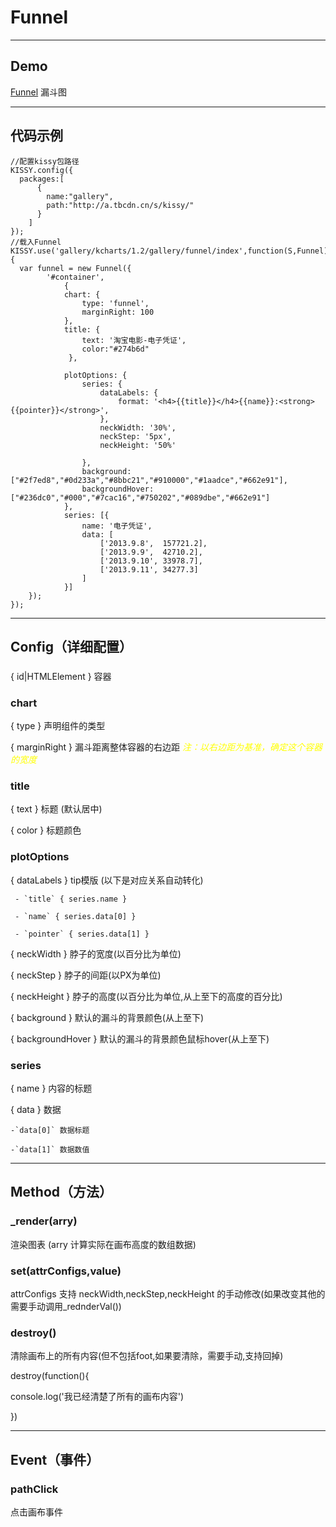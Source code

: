 # Funnel
---
Demo
---
[Funnel](../../demo/funnel/index.html) 漏斗图<br/>


---
代码示例
---
```
//配置kissy包路径
KISSY.config({
  packages:[
      {
        name:"gallery",
        path:"http://a.tbcdn.cn/s/kissy/"
      }
    ]
});
//载入Funnel
KISSY.use('gallery/kcharts/1.2/gallery/funnel/index',function(S,Funnel){
  var funnel = new Funnel({
        '#container',
            {
            chart: {
                type: 'funnel',
                marginRight: 100
            },
            title: {
                text: '淘宝电影-电子凭证',
                color:"#274b6d"
             },
            
            plotOptions: {
                series: {
                    dataLabels: {
                        format: '<h4>{{title}}</h4>{{name}}:<strong>{{pointer}}</strong>',
                    },
                    neckWidth: '30%',
                    neckStep: '5px',
                    neckHeight: '50%'
                    
                },
                background:["#2f7ed8","#0d233a","#8bbc21","#910000","#1aadce","#662e91"],
                backgroundHover:["#236dc0","#000","#7cac16","#750202","#089dbe","#662e91"]
            },
            series: [{
                name: '电子凭证',
                data: [
                    ['2013.9.8',  157721.2],
                    ['2013.9.9',  42710.2],
                    ['2013.9.10', 33978.7],
                    ['2013.9.11', 34277.3]
                ]
            }]
    });
});
```

---
Config（详细配置）
---
###  

{ id|HTMLElement } 容器 

### chart
{ type }    声明组件的类型

{ marginRight } 漏斗距离整体容器的右边距 <em style="color:#ff0">注：以右边距为基准，确定这个容器的宽度</em>

### title

{ text }    标题 (默认居中)

{ color }    标题颜色 

### plotOptions 

{ dataLabels } tip模版 (以下是对应关系自动转化)

     - `title` { series.name } 

     - `name` { series.data[0] } 

     - `pointer` { series.data[1] } 

{ neckWidth }   脖子的宽度(以百分比为单位)

{ neckStep }    脖子的间距(以PX为单位)

{ neckHeight }  脖子的高度(以百分比为单位,从上至下的高度的百分比)

{ background }  默认的漏斗的背景颜色(从上至下)

{ backgroundHover }  默认的漏斗的背景颜色鼠标hover(从上至下)

### series 
{ name }    内容的标题

{ data }    数据

    -`data[0]` 数据标题

    -`data[1]` 数据数值


---
Method（方法）
---

### _render(arry)

渲染图表 (arry 计算实际在画布高度的数组数据)

### set(attrConfigs,value)

attrConfigs 支持 neckWidth,neckStep,neckHeight 的手动修改(如果改变其他的需要手动调用_rednderVal())


### destroy()

清除画布上的所有内容(但不包括foot,如果要清除，需要手动,支持回掉)

destroy(function(){

  console.log('我已经清楚了所有的画布内容')

})

---
Event（事件）
---

### pathClick

点击画布事件

